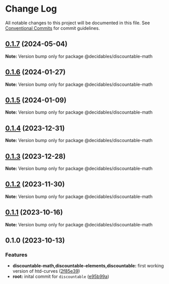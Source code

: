 # Change Log

All notable changes to this project will be documented in this file.
See [Conventional Commits](https://conventionalcommits.org) for commit guidelines.

## [0.1.7](https://github.com/decidables/decidables/compare/@decidables/discountable-math@0.1.6...@decidables/discountable-math@0.1.7) (2024-05-04)

**Note:** Version bump only for package @decidables/discountable-math





## [0.1.6](https://github.com/decidables/decidables/compare/@decidables/discountable-math@0.1.5...@decidables/discountable-math@0.1.6) (2024-01-27)

**Note:** Version bump only for package @decidables/discountable-math





## [0.1.5](https://github.com/decidables/decidables/compare/@decidables/discountable-math@0.1.4...@decidables/discountable-math@0.1.5) (2024-01-09)

**Note:** Version bump only for package @decidables/discountable-math





## [0.1.4](https://github.com/decidables/decidables/compare/@decidables/discountable-math@0.1.3...@decidables/discountable-math@0.1.4) (2023-12-31)

**Note:** Version bump only for package @decidables/discountable-math





## [0.1.3](https://github.com/decidables/decidables/compare/@decidables/discountable-math@0.1.2...@decidables/discountable-math@0.1.3) (2023-12-28)

**Note:** Version bump only for package @decidables/discountable-math





## [0.1.2](https://github.com/decidables/decidables/compare/@decidables/discountable-math@0.1.1...@decidables/discountable-math@0.1.2) (2023-11-30)

**Note:** Version bump only for package @decidables/discountable-math





## [0.1.1](https://github.com/decidables/decidables/compare/@decidables/discountable-math@0.1.0...@decidables/discountable-math@0.1.1) (2023-10-16)

**Note:** Version bump only for package @decidables/discountable-math





## 0.1.0 (2023-10-13)


### Features

* **discountable-math,discountable-elements,discountable:** first working version of htd-curves ([2f85e39](https://github.com/decidables/decidables/commit/2f85e39d21ae6bc4e64b12c879a145d87de406cb))
* **root:** inital commit for `discountable` ([e95b99a](https://github.com/decidables/decidables/commit/e95b99a597d7f9a48572b8a400e5f6910439d3e5))
